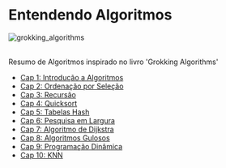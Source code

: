 # Entendendo Algoritmos

![grokking_algorithms](https://user-images.githubusercontent.com/64446494/231032123-096f9883-6bdb-4812-b771-72573d33d60e.jpg)

<br>
Resumo de Algoritmos inspirado no livro 'Grokking Algorithms'
<br>

- [Cap 1: Introdução a Algoritmos](https://github.com/raquelcreis/entendendo_algoritmos/tree/main/Cap%2001%20-%20Pesquisa%20Bin%C3%A1ria)
- [Cap 2: Ordenação por Seleção](https://github.com/raquelcreis/entendendo_algoritmos/tree/main/Cap%2002%20-%20Ordena%C3%A7%C3%A3o%20por%20Sele%C3%A7%C3%A3o)
- [Cap 3: Recursão](https://github.com/raquelcreis/entendendo_algoritmos/tree/main/Cap%2003%20-%20Recurs%C3%A3o)
- [Cap 4: Quicksort](https://github.com/raquelcreis/entendendo_algoritmos/tree/main/Cap%2004%20-%20Quicksort)
- [Cap 5: Tabelas Hash](https://github.com/raquelcreis/entendendo_algoritmos/tree/main/Cap%2005%20-%20Tabelas%20hash)
- [Cap 6: Pesquisa em Largura](https://github.com/raquelcreis/entendendo_algoritmos/tree/main/Cap%2006%20-%20Pesquisa%20em%20Largura)
- [Cap 7: Algoritmo de Dijkstra](https://github.com/raquelcreis/entendendo_algoritmos/tree/main/Cap%2007%20-%20Algoritmo%20de%20Dijkstra)
- [Cap 8: Algoritmos Gulosos](https://github.com/raquelcreis/entendendo_algoritmos/tree/main/Cap%2008%20-%20Algoritmos%20gulosos)
- [Cap 9: Programação Dinâmica](https://github.com/raquelcreis/entendendo_algoritmos/tree/main/Cap%2009%20-%20Programa%C3%A7%C3%A3o%20Din%C3%A2mica)
- [Cap 10: KNN](https://github.com/raquelcreis/entendendo_algoritmos/tree/main/Cap%2010%20-%20KNN)